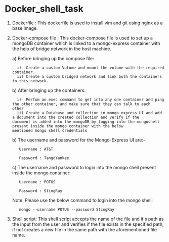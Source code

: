 # Docker_shell_task

1. Dockerfile : This dockerfile is used to install vim and git using nginx as a base image.


2. Docker-compose file : This docker-compose file is used to set up a mongoDB container which is linked to a mongo-express container with the help of bridge network in the host machine. 
   
   a) Before bringing up the compose file:
   
         i)  Create a custom Volume and mount the volume with the required container.
         ii) Create a custom bridged network and link both the containers to this network.
         
   b) After bringing up the containers:
         
         i)  Perfom an exec command to get into any one container and ping the other container, and make sure that they can talk to each              other
         ii) Create a Database and collection in mongo-express UI and add a document into the created collection and verify if the                    document is added into the mongoDB by logging into the mongoshell present inside the mongo container with the below                      mentioned mongo shell credentials
         
   b) The username and password for the Mongo-Express UI are:-
      
          Username : AT&T
      
          Password : TangoYankee

   c) The username and password to login into the mongo shell present inside the mongo container:
         
          Username : POTUS
          
          Password : StingRay
      
      Note: Please use the below command to login into the mongo shell:
          
          mongo --username POTUS --password StingRay
          
          
3. Shell script: This shell script accepts the name of the file and it's path as the input from the user and verifies if the file exists in the specified path, if not creates a new file in the same path with the aforementioned file name.
